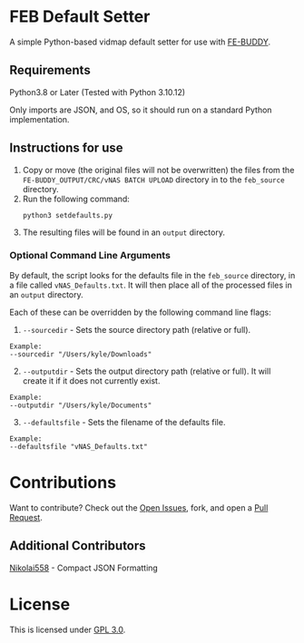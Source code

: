 # FEB Default Setter

A simple Python-based vidmap default setter for use with [FE-BUDDY](https://github.com/Nikolai558/FE-BUDDY).

## Requirements

Python3.8 or Later (Tested with Python 3.10.12)

Only imports are JSON, and OS, so it should run on a standard Python implementation.

## Instructions for use

1. Copy or move (the original files will not be overwritten) the files from the `FE-BUDDY_OUTPUT/CRC/vNAS BATCH UPLOAD` directory in to the `feb_source` directory.
2. Run the following command:
   <br/>
   ```
   python3 setdefaults.py
   ```
3. The resulting files will be found in an `output` directory.

### Optional Command Line Arguments

By default, the script looks for the defaults file in the `feb_source` directory, in a file called `vNAS_Defaults.txt`. It will then place all of the processed files in an `output` directory.

Each of these can be overridden by the following command line flags:

1. `--sourcedir` - Sets the source directory path (relative or full).

```
Example:
--sourcedir "/Users/kyle/Downloads"
```

2. `--outputdir` - Sets the output directory path (relative or full). It will create it if it does not currently exist.

```
Example:
--outputdir "/Users/kyle/Documents"
```

3. `--defaultsfile` - Sets the filename of the defaults file.

```
Example:
--defaultsfile "vNAS_Defaults.txt"
```

# Contributions

Want to contribute? Check out the [Open Issues](https://github.com/misterrodg/FEB-DefaultSetter/issues), fork, and open a [Pull Request](https://github.com/misterrodg/FEB-DefaultSetter/pulls).

## Additional Contributors

[Nikolai558](https://github.com/Nikolai558) - Compact JSON Formatting

# License

This is licensed under [GPL 3.0](./LICENSE).
